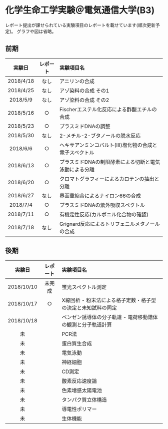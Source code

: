 # 化学生命工学実験＠電気通信大学(B3)

レポート提出が課せられている実験項目のレポートを載せています(順次更新予定)。
グラフや図は省略。

## 前期

|実験日|レポート|実験項目名|
|:--:|:--:|:--|
|2018/4/18|なし|アニリンの合成|
|2018/4/25|なし|アゾ染料の合成 その1|
|2018/5/9|なし|アゾ染料の合成 その2|
|2018/5/16|○|Fischerエステル化反応による酢酸エチルの合成|
|2018/5/23|○|プラスミドDNAの調整|
|2018/5/30|なし|2-メチル-2-ブタノールの脱水反応|
|2018/6/6|○|ヘキサアンミンコバルト(Ⅲ)塩化物の合成と電子スペクトル|
|2018/6/13|○|プラスミドDNAの制限酵素による切断と電気泳動による分離|
|2018/6/20|○|クロマトグラフィーによるカロテンの抽出と分離|
|2018/6/27|なし|界面重縮合によるナイロン66の合成|
|2018/7/4|○|プラスミドDNAの紫外吸収スペクトル|
|2018/7/11|○|有機定性反応(カルボニル化合物の確認)|
|2018/7/18|なし|Grignard反応によるトリフェニルメタノールの合成|

## 後期

|実験日|レポート|実験項目名|
|:--:|:--:|:--|
|2018/10/10|未完成|蛍光スペクトル測定|
|2018/10/17|○|X線回析 - 粉末法による格子定数・格子型の決定と未知試料の同定|
|2018/10/18| |ベンゼン誘導体の分子軌道 - 電荷移動錯体の観測と分子軌道計算|
|未| |PCR法|
|未| |蛋白質生合成|
|未| |電気泳動|
|未| |神経細胞|
|未| |CD測定|
|未| |酸素反応速度論|
|未| |色素増感太陽電池|
|未| |タンパク質立体構造|
|未| |導電性ポリマー|
|未| |生体機能|
